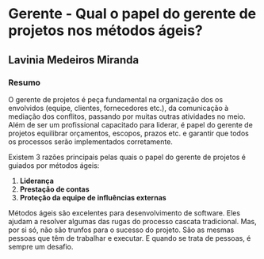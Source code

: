 # Gerente - Qual o papel do gerente de projetos nos métodos ágeis?
## Lavinia Medeiros Miranda
### Resumo

O gerente de projetos é peça fundamental na organização dos os envolvidos (equipe, clientes, fornecedores etc.),
da comunicação à mediação dos conflitos, passando por muitas outras atividades no meio. Além de ser
um profissional capacitado para liderar, é papel do gerente de projetos equilibrar orçamentos, 
escopos, prazos etc. e garantir que todos os processos serão implementados corretamente.

Existem 3 razões principais pelas quais o papel do gerente de projetos é guiados por métodos ágeis:

1. **Liderança**
2. **Prestação de contas**
3. **Proteção da equipe de influências externas**

Métodos ágeis são excelentes para desenvolvimento de software. Eles ajudam a resolver 
algumas das rugas do processo cascata tradicional. Mas, por si só, não são trunfos para 
o sucesso do projeto. São as mesmas pessoas que têm de trabalhar e executar. 
E quando se trata de pessoas, é sempre um desafio.
